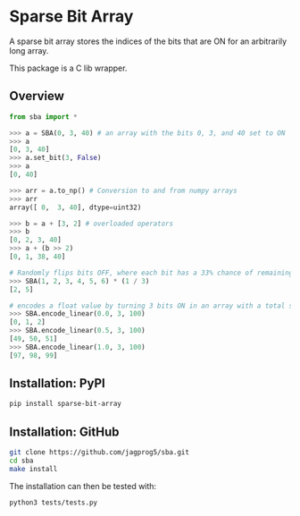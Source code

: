# Sparse Bit Array

A sparse bit array stores the indices of the bits that are ON for an arbitrarily long array.

This package is a C lib wrapper.

## Overview

```python
from sba import *

>>> a = SBA(0, 3, 40) # an array with the bits 0, 3, and 40 set to ON
>>> a
[0, 3, 40]
>>> a.set_bit(3, False)
>>> a
[0, 40]

>>> arr = a.to_np() # Conversion to and from numpy arrays
>>> arr
array([ 0,  3, 40], dtype=uint32)

>>> b = a + [3, 2] # overloaded operators
>>> b
[0, 2, 3, 40]
>>> a + (b >> 2)
[0, 1, 38, 40]

# Randomly flips bits OFF, where each bit has a 33% chance of remaining ON
>>> SBA(1, 2, 3, 4, 5, 6) * (1 / 3)
[2, 5]

# encodes a float value by turning 3 bits ON in an array with a total size of 100
>>> SBA.encode_linear(0.0, 3, 100)
[0, 1, 2]
>>> SBA.encode_linear(0.5, 3, 100)
[49, 50, 51]
>>> SBA.encode_linear(1.0, 3, 100)
[97, 98, 99]
```
## Installation: PyPI
```bash
pip install sparse-bit-array
```
## Installation: GitHub
```bash
git clone https://github.com/jagprog5/sba.git
cd sba
make install
```
The installation can then be tested with:
```bash
python3 tests/tests.py
```
